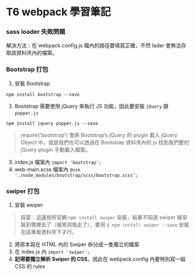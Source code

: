 # T6 webpack 學習筆記

### sass loader 失敗問題
解決方法：在 webpack.config.js 檔內的路徑要填寫正確，不然 lader 會無法存取該資料夾內的檔案。

### Bootstrap 打包
1. 安裝 Bootstrap
```
npm install bootstrap --save
```
2. Bootstrap 需要使用 jQuery 來執行 JS 功能，因此要安裝 `jQuery`  跟 `popper.js`
```
npm install jquery popper.js --save
```
> require('bootstrap') 會將 Bootstrap’s jQuery 的 plugin 載入 jQuery Object 中，或是我們也可以透過在 Bootstrap 資料夾內的 js 找到我們要的 jQuery plugin 手動載入檔案。
3. index.js 檔案內 `import 'bootstrap';`
4. web-main.scss 檔案內 `@use './node_modules/bootstrap/scss/bootstrap.scss';`

### swiper 打包
1. 安裝 awiper 
>  踩雷：這邊我照官網 `npm install swiper` 安裝，結果不知道 swiper 被安裝到哪裡去了（被黑洞吸走了），要用 `$ npm install swiper --save` 安裝在該專案資料夾下才行。
2. 將原本寫在 HTML 內的 Swiper 拆分成一隻獨立的檔案
3. 在 index.js 內 `import 'swiper';`
4. **記得要獨立解析 Swiper 的 CSS**，因此在 webpack.config 內要特別寫一組 CSS 的 rules

